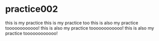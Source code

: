 # practice002
this is my practice
this is my practice too
this is also my practice toooooooooooo!
this is also my practice toooooooooooo!
this is also my practice toooooooooooo!
